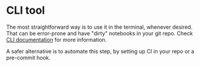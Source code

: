 # CLI tool

The most straightforward way is to use it in the terminal, whenever desired. That can be
error-prone and have "dirty" notebooks in your git repo. Check [CLI documentation](../CLI)
for more information.

A safer alternative is to automate this step, by setting up CI in your repo or a pre-commit hook.